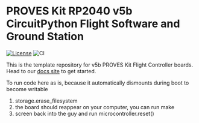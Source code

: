 # PROVES Kit RP2040 v5b CircuitPython Flight Software and Ground Station

[![License](https://img.shields.io/badge/license-MIT-blue.svg)](LICENSE)
![CI](https://github.com/proveskit/CircuitPython_RP2350_v5b/actions/workflows/ci.yaml/badge.svg)

This is the template repository for v5b PROVES Kit Flight Controller boards. Head to our [docs site](https://proveskit.github.io/pysquared/) to get started.

To run code here as is, because it automatically dismounts during boot to become writable

1. storage.erase_filesystem
2. the board should reappear on your computer, you can run make
3. screen back into the guy and run microcontroller.reset()
